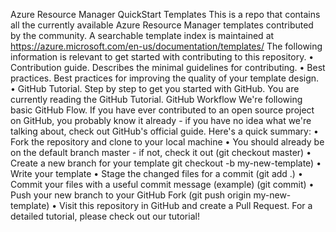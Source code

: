 Azure Resource Manager QuickStart Templates
This is a repo that contains all the currently available Azure Resource Manager templates contributed by the community. A searchable template index is maintained at https://azure.microsoft.com/en-us/documentation/templates/
The following information is relevant to get started with contributing to this repository.
•	Contribution guide. Describes the minimal guidelines for contributing.
•	Best practices. Best practices for improving the quality of your template design.
•	GitHub Tutorial. Step by step to get you started with GitHub.
You are currently reading the GitHub Tutorial.
GitHub Workflow
We're following basic GitHub Flow. If you have ever contributed to an open source project on GitHub, you probably know it already - if you have no idea what we're talking about, check out GitHub's official guide. Here's a quick summary:
•	Fork the repository and clone to your local machine
•	You should already be on the default branch master - if not, check it out (git checkout master)
•	Create a new branch for your template git checkout -b my-new-template)
•	Write your template
•	Stage the changed files for a commit (git add .)
•	Commit your files with a useful commit message (example) (git commit)
•	Push your new branch to your GitHub Fork (git push origin my-new-template)
•	Visit this repository in GitHub and create a Pull Request.
For a detailed tutorial, please check out our tutorial! 
